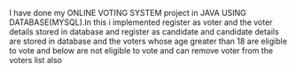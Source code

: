 I have done my ONLINE VOTING SYSTEM project  in JAVA USING DATABASE(MYSQL).In this i implemented register as voter and the voter details stored in database and register as candidate and candidate details are stored in database and the voters whose age greater than 18 are eligible to vote and below are not eligible to vote and can remove voter from the voters list also

